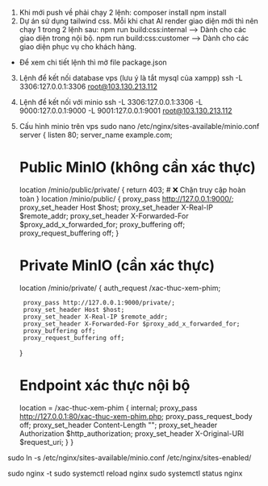 1. Khi mới push về phải chạy 2 lệnh:
  composer install
  npm install
2. Dự án sử dụng tailwind css. Mỗi khi chat AI render giao diện mới thì nên chạy 1 trong 2 lệnh sau:
  npm run build:css:internal --> Dành cho các giao diện trong nội bộ.
  npm run build:css:customer --> Dành cho các giao diện phục vụ cho khách hàng.
  * Để xem chi tiết lệnh thì mở file package.json
3. Lệnh để kết nối database vps (lưu ý là tắt mysql của xampp)
  ssh -L 3306:127.0.0.1:3306 root@103.130.213.112
4. Lệnh để kết nối với minio
  ssh -L 3306:127.0.0.1:3306 -L 9000:127.0.0.1:9000 -L 9001:127.0.0.1:9001 root@103.130.213.112
5. Cấu hình minio trên vps
sudo nano /etc/nginx/sites-available/minio.conf
server {
    listen 80;
    server_name example.com;

    # Public MinIO (không cần xác thực)
    location /minio/public/private/ {
        return 403; # ❌ Chặn truy cập hoàn toàn
    }
    location /minio/public/ {
        proxy_pass http://127.0.0.1:9000/;
        proxy_set_header Host $host;
        proxy_set_header X-Real-IP $remote_addr;
        proxy_set_header X-Forwarded-For $proxy_add_x_forwarded_for;
        proxy_buffering off;
        proxy_request_buffering off;
    }
    # Private MinIO (cần xác thực)
    location /minio/private/ {
        auth_request /xac-thuc-xem-phim;

        proxy_pass http://127.0.0.1:9000/private/;
        proxy_set_header Host $host;
        proxy_set_header X-Real-IP $remote_addr;
        proxy_set_header X-Forwarded-For $proxy_add_x_forwarded_for;
        proxy_buffering off;
        proxy_request_buffering off;
    }

    # Endpoint xác thực nội bộ
    location = /xac-thuc-xem-phim {
        internal;
        proxy_pass http://127.0.0.1:80/xac-thuc-xem-phim.php;
        proxy_pass_request_body off;
        proxy_set_header Content-Length "";
        proxy_set_header Authorization $http_authorization;
        proxy_set_header X-Original-URI $request_uri;
    }
}

sudo ln -s /etc/nginx/sites-available/minio.conf /etc/nginx/sites-enabled/

sudo nginx -t
sudo systemctl reload nginx
sudo systemctl status nginx
